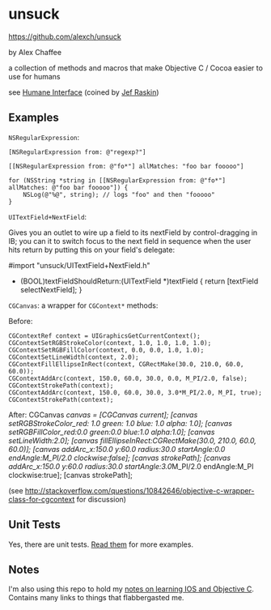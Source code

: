 # unsuck

<https://github.com/alexch/unsuck>

by Alex Chaffee

a collection of methods and macros that make Objective C / Cocoa easier to use for humans

see [Humane Interface](http://martinfowler.com/bliki/HumaneInterface.html) (coined by [Jef Raskin](http://en.wikipedia.org/wiki/The_Humane_Interface))

## Examples

`NSRegularExpression`:

    [NSRegularExpression from: @"regexp?"]

    [[NSRegularExpression from: @"fo*"] allMatches: "foo bar fooooo"]

    for (NSString *string in [[NSRegularExpression from: @"fo*"] allMatches: @"foo bar fooooo"]) {
        NSLog(@"%@", string); // logs "foo" and then "fooooo"
    }

`UITextField+NextField`:

Gives you an outlet to wire up a field to its nextField by control-dragging in IB; you can it to switch focus to the next field in sequence when the user hits return by putting this on your field's delegate:

   #import "unsuck/UITextField+NextField.h"

   - (BOOL)textFieldShouldReturn:(UITextField *)textField
   {
     return [textField selectNextField];
   }

`CGCanvas`: a wrapper for `CGContext*` methods:

Before:

    CGContextRef context = UIGraphicsGetCurrentContext();
	CGContextSetRGBStrokeColor(context, 1.0, 1.0, 1.0, 1.0);
	CGContextSetRGBFillColor(context, 0.0, 0.0, 1.0, 1.0);
	CGContextSetLineWidth(context, 2.0);
	CGContextFillEllipseInRect(context, CGRectMake(30.0, 210.0, 60.0, 60.0));
	CGContextAddArc(context, 150.0, 60.0, 30.0, 0.0, M_PI/2.0, false);
	CGContextStrokePath(context);
	CGContextAddArc(context, 150.0, 60.0, 30.0, 3.0*M_PI/2.0, M_PI, true);
	CGContextStrokePath(context);

After:
    CGCanvas *canvas = [CGCanvas current];
	[canvas setRGBStrokeColor_red: 1.0 green: 1.0 blue: 1.0 alpha: 1.0];
    [canvas setRGBFillColor_red:0.0 green:0.0 blue:1.0 alpha:1.0];
    [canvas setLineWidth:2.0];
    [canvas fillEllipseInRect:CGRectMake(30.0, 210.0, 60.0, 60.0)];
    [canvas addArc_x:150.0 y:60.0 radius:30.0 startAngle:0.0 endAngle:M_PI/2.0 clockwise:false];
    [canvas strokePath];
    [canvas addArc_x:150.0 y:60.0 radius:30.0 startAngle:3.0*M_PI/2.0 endAngle:M_PI clockwise:true];
    [canvas strokePath];

(see <http://stackoverflow.com/questions/10842646/objective-c-wrapper-class-for-cgcontext> for discussion)



## Unit Tests

Yes, there are unit tests. [Read them](unsuckTests/) for more examples.

## Notes

I'm also using this repo to hold my [notes on learning IOS and Objective C](ios-notes.md). Contains many links to things that flabbergasted me.
